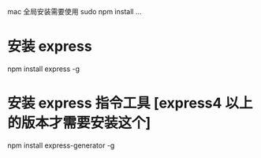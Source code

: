 mac 全局安装需要使用 sudo npm install ...

# 安装 express
npm install express -g

# 安装 express 指令工具 [express4 以上的版本才需要安装这个]
npm install express-generator -g